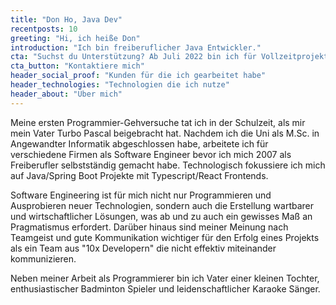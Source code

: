 ```yaml
---
title: "Don Ho, Java Dev"
recentposts: 10
greeting: "Hi, ich heiße Don"
introduction: "Ich bin freiberuflicher Java Entwickler."
cta: "Suchst du Unterstützung? Ab Juli 2022 bin ich für Vollzeitprojekte verfügbar."
cta_button: "Kontaktiere mich"
header_social_proof: "Kunden für die ich gearbeitet habe"
header_technologies: "Technologien die ich nutze"
header_about: "Über mich"
---
```

Meine ersten Programmier-Gehversuche tat ich in der Schulzeit, als mir mein Vater Turbo Pascal beigebracht hat. Nachdem
ich die Uni als M.Sc. in Angewandter Informatik abgeschlossen habe, arbeitete ich für verschiedene Firmen als Software
Engineer bevor ich mich 2007 als Freiberufler selbstständig gemacht habe. Technologisch fokussiere ich mich auf
Java/Spring Boot Projekte mit Typescript/React Frontends.

Software Engineering ist für mich nicht nur Programmieren und Ausprobieren neuer Technologien, sondern auch die
Erstellung wartbarer und wirtschaftlicher Lösungen, was ab und zu auch ein gewisses Maß an Pragmatismus erfordert. 
Darüber hinaus sind meiner Meinung nach Teamgeist und gute Kommunikation wichtiger für den Erfolg eines Projekts als ein
Team aus "10x Developern" die nicht effektiv miteinander kommunizieren.

Neben meiner Arbeit als Programmierer bin ich Vater einer kleinen Tochter, enthusiastischer Badminton Spieler und
leidenschaftlicher Karaoke Sänger.